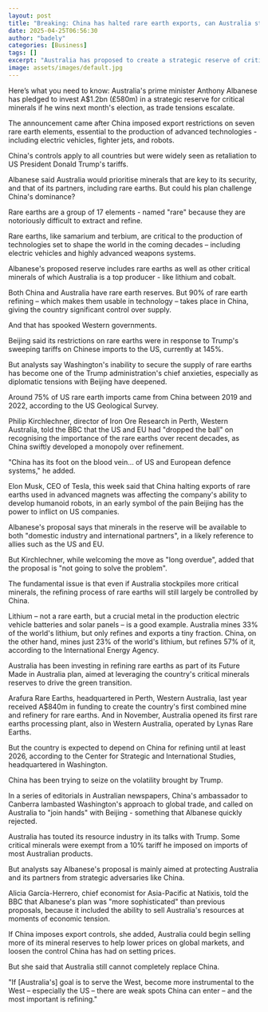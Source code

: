 ```yaml
---
layout: post
title: "Breaking: China has halted rare earth exports, can Australia step up?"
date: 2025-04-25T06:56:30
author: "badely"
categories: [Business]
tags: []
excerpt: "Australia has proposed to create a strategic reserve of critical minerals."
image: assets/images/default.jpg
---
```


Here’s what you need to know: Australia's prime minister Anthony Albanese has pledged to invest A$1.2bn (£580m) in a strategic reserve for critical minerals if he wins next month's election, as trade tensions escalate.

The announcement came after China imposed export restrictions on seven rare earth elements, essential to the production of advanced technologies - including electric vehicles, fighter jets, and robots.

China's controls apply to all countries but were widely seen as retaliation to US President Donald Trump's tariffs.

Albanese said Australia would prioritise minerals that are key to its security, and that of its partners, including rare earths. But could his plan challenge China's dominance?

Rare earths are a group of 17 elements - named "rare" because they are notoriously difficult to extract and refine.

Rare earths, like samarium and terbium, are critical to the production of technologies set to shape the world in the coming decades – including electric vehicles and highly advanced weapons systems.

Albanese's proposed reserve includes rare earths as well as other critical minerals of which Australia is a top producer - like lithium and cobalt.

Both China and Australia have rare earth reserves. But 90% of rare earth refining – which makes them usable in technology – takes place in China, giving the country significant control over supply.

And that has spooked Western governments.

Beijing said its restrictions on rare earths were in response to Trump's sweeping tariffs on Chinese imports to the US, currently at 145%.

But analysts say Washington's inability to secure the supply of rare earths has become one of the Trump administration's chief anxieties, especially as diplomatic tensions with Beijing have deepened.

Around 75% of US rare earth imports came from China between 2019 and 2022, according to the US Geological Survey.

Philip Kirchlechner, director of Iron Ore Research in Perth, Western Australia, told the BBC that the US and EU had "dropped the ball" on recognising the importance of the rare earths over recent decades, as China swiftly developed a monopoly over refinement.

"China has its foot on the blood vein… of US and European defence systems," he added.

Elon Musk, CEO of Tesla, this week said that China halting exports of rare earths used in advanced magnets was affecting the company's ability to develop humanoid robots, in an early symbol of the pain Beijing has the power to inflict on US companies.

Albanese's proposal says that minerals in the reserve will be available to both "domestic industry and international partners", in a likely reference to allies such as the US and EU.

But Kirchlechner, while welcoming the move as "long overdue", added that the proposal is "not going to solve the problem".

The fundamental issue is that even if Australia stockpiles more critical minerals, the refining process of rare earths will still largely be controlled by China.

Lithium – not a rare earth, but a crucial metal in the production electric vehicle batteries and solar panels – is a good example. Australia mines 33% of the world's lithium, but only refines and exports a tiny fraction. China, on the other hand, mines just 23% of the world's lithium, but refines 57% of it, according to the International Energy Agency.

Australia has been investing in refining rare earths as part of its Future Made in Australia plan, aimed at leveraging the country's critical minerals reserves to drive the green transition.

Arafura Rare Earths, headquartered in Perth, Western Australia, last year received A$840m in funding to create the country's first combined mine and refinery for rare earths. And in November, Australia opened its first rare earths processing plant, also in Western Australia, operated by Lynas Rare Earths.

But the country is expected to depend on China for refining until at least 2026, according to the Center for Strategic and International Studies, headquartered in Washington.

China has been trying to seize on the volatility brought by Trump.

In a series of editorials in Australian newspapers, China's ambassador to Canberra lambasted Washington's approach to global trade, and called on Australia to "join hands" with Beijing - something that Albanese quickly rejected.

Australia has touted its resource industry in its talks with Trump. Some critical minerals were exempt from a 10% tariff he imposed on imports of most Australian products.

But analysts say Albanese's proposal is mainly aimed at protecting Australia and its partners from strategic adversaries like China.

Alicia García-Herrero, chief economist for Asia-Pacific at Natixis, told the BBC that Albanese's plan was "more sophisticated" than previous proposals, because it included the ability to sell Australia's resources at moments of economic tension.

If China imposes export controls, she added, Australia could begin selling more of its mineral reserves to help lower prices on global markets, and loosen the control China has had on setting prices.

But she said that Australia still cannot completely replace China.

"If [Australia's] goal is to serve the West, become more instrumental to the West – especially the US – there are weak spots China can enter – and the most important is refining."


